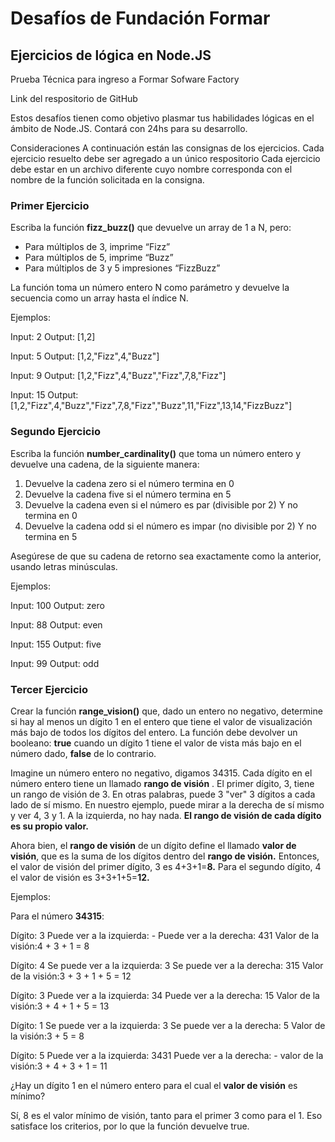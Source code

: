 # Desafíos de Fundación Formar

## Ejercicios de lógica en Node.JS

Prueba Técnica para ingreso a Formar Sofware Factory

Link del respositorio de GitHub

Estos desafíos tienen como objetivo plasmar tus habilidades lógicas en el ámbito de Node.JS. Contará con 24hs para su desarrollo.

Consideraciones
A continuación están las consignas de los ejercicios.
Cada ejercicio resuelto debe ser agregado a un único respositorio
Cada ejercicio debe estar en un archivo diferente cuyo nombre corresponda con el nombre de la función solicitada en la consigna.

### Primer Ejercicio

Escriba la función **fizz_buzz()** que devuelve un array de 1 a N, pero:

+ Para múltiplos de 3, imprime “Fizz”
+ Para múltiplos de 5, imprime “Buzz”
+ Para múltiplos de 3 y 5 impresiones “FizzBuzz”
  
La función toma un número entero N como parámetro y devuelve la secuencia como un array hasta el índice N.

Ejemplos:

Input: 2
Output: [1,2]

Input: 5
Output: [1,2,"Fizz",4,"Buzz"]

Input: 9
Output: [1,2,"Fizz",4,"Buzz","Fizz",7,8,"Fizz"]

Input: 15
Output: [1,2,"Fizz",4,"Buzz","Fizz",7,8,"Fizz","Buzz",11,"Fizz",13,14,"FizzBuzz"]

### Segundo Ejercicio

Escriba la función **number_cardinality()** que toma un número entero y devuelve una cadena, de la siguiente manera:

1. Devuelve la cadena zero si el número termina en 0
2. Devuelve la cadena five si el número termina en 5
3. Devuelve la cadena even si el número es par (divisible por 2) Y no termina en 0
4. Devuelve la cadena odd si el número es impar (no divisible por 2) Y no termina en 5

Asegúrese de que su cadena de retorno sea exactamente como la anterior, usando letras minúsculas.

Ejemplos:

Input: 100
Output: zero

Input: 88
Output: even

Input: 155
Output: five

Input: 99
Output: odd

### Tercer Ejercicio

Crear la función **range_vision()** que, dado un entero no negativo, determine si hay al menos un dígito 1 en el entero que tiene el valor de visualización más bajo de todos los dígitos del entero. La función debe devolver un booleano: **true** cuando un dígito 1 tiene el valor de vista más bajo en el número dado, **false** de lo contrario.

Imagine un número entero no negativo, digamos 34315. Cada dígito en el número entero tiene un llamado **rango de visión** . El primer dígito, 3, tiene un rango de visión de 3. En otras palabras, puede 3 "ver" 3 dígitos a cada lado de sí mismo. En nuestro ejemplo, puede mirar a la derecha de sí mismo y ver 4, 3 y 1. A la izquierda, no hay nada. **El rango de visión de cada dígito es su propio valor.**

Ahora bien, el **rango de visión** de un dígito define el llamado **valor de visión**, que es la suma de los dígitos dentro del **rango de visión.** Entonces, el valor de visión del primer dígito, 3 es 4+3+1=**8.** Para el segundo dígito, 4 el valor de visión es 3+3+1+5=**12.**

Ejemplos:

Para el número **34315**:

Dígito: 3
Puede ver a la izquierda: -
Puede ver a la derecha: 431
Valor de la visión:4 + 3 + 1 = 8

Dígito: 4
Se puede ver a la izquierda: 3
Se puede ver a la derecha: 315
Valor de la visión:3 + 3 + 1 + 5 = 12

Dígito: 3
Puede ver a la izquierda: 34
Puede ver a la derecha: 15
Valor de la visión:3 + 4 + 1 + 5 = 13

Dígito: 1
Se puede ver a la izquierda: 3
Se puede ver a la derecha: 5
Valor de la visión:3 + 5 = 8

Dígito: 5
Puede ver a la izquierda: 3431
Puede ver a la derecha: -
valor de la visión:3 + 4 + 3 + 1 = 11

¿Hay un dígito 1 en el número entero para el cual el **valor de visión** es mínimo?

Sí, 8 es el valor mínimo de visión, tanto para el primer 3 como para el 1. Eso satisface los criterios, por lo que la función devuelve true.
